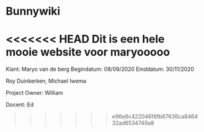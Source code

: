 # Bunnywiki
<<<<<<< HEAD
Dit is een hele mooie website voor maryooooo
=======
Klant: Maryo van de berg
Begindatum: 08/09/2020
Einddatum: 30/11/2020

Roy Duinkerken, Michael Iwema

Project Owner: William

Docent: Ed
>>>>>>> e96e6c422046f8fb67636ca846432ad6534749a8
